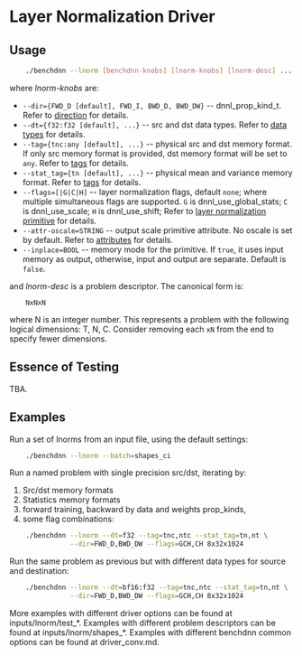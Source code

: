 # Layer Normalization Driver

## Usage
``` sh
    ./benchdnn --lnorm [benchdnn-knobs] [lnorm-knobs] [lnorm-desc] ...
```

where *lnorm-knobs* are:

 - `--dir={FWD_D [default], FWD_I, BWD_D, BWD_DW}` -- dnnl_prop_kind_t.
            Refer to [direction](knobs_dir.md) for details.
 - `--dt={f32:f32 [default], ...}` -- src and dst data types.
            Refer to [data types](knobs_dt.md) for details.
 - `--tag={tnc:any [default], ...}` -- physical src and dst memory format.
            If only src memory format is provided, dst memory format will be set
            to `any`. Refer to [tags](knobs_tag.md) for details.
 - `--stat_tag={tn [default], ...}` -- physical mean and variance memory format.
            Refer to [tags](knobs_tag.md) for details.
 - `--flags=[|G|C|H]` -- layer normalization flags, default `none`; where
            multiple simultaneous flags are supported.
            `G` is dnnl_use_global_stats;
            `C` is dnnl_use_scale;
            `H` is dnnl_use_shift;
            Refer to [layer normalization primitive](https://oneapi-src.github.io/oneDNN/dev_guide_layer_normalization.html)
            for details.
 - `--attr-oscale=STRING` -- output scale primitive attribute. No oscale is
            set by default. Refer to [attributes](knobs_attr.md) for details.
 - `--inplace=BOOL` -- memory mode for the primitive. If `true`, it uses input
            memory as output, otherwise, input and output are separate.
            Default is `false`.

and *lnorm-desc* is a problem descriptor. The canonical form is:
```
    NxNxN
```
where N is an integer number. This represents a problem with the
following logical dimensions: T, N, C. Consider removing each `xN` from
the end to specify fewer dimensions.

## Essence of Testing
TBA.


## Examples

Run a set of lnorms from an input file, using the default settings:
``` sh
    ./benchdnn --lnorm --batch=shapes_ci
```

Run a named problem with single precision src/dst, iterating by:
1) Src/dst memory formats
2) Statistics memory formats
3) forward training, backward by data and weights prop_kinds,
4) some flag combinations:
``` sh
    ./benchdnn --lnorm --dt=f32 --tag=tnc,ntc --stat_tag=tn,nt \
               --dir=FWD_D,BWD_DW --flags=GCH,CH 8x32x1024
```

Run the same problem as previous but with different data types for source and
destination:
``` sh
    ./benchdnn --lnorm --dt=bf16:f32 --tag=tnc,ntc --stat_tag=tn,nt \
               --dir=FWD_D,BWD_DW --flags=GCH,CH 8x32x1024
```

More examples with different driver options can be found at
inputs/lnorm/test_\*. Examples with different problem descriptors can be found
at inputs/lnorm/shapes_\*. Examples with different benchdnn common options can
be found at driver_conv.md.
